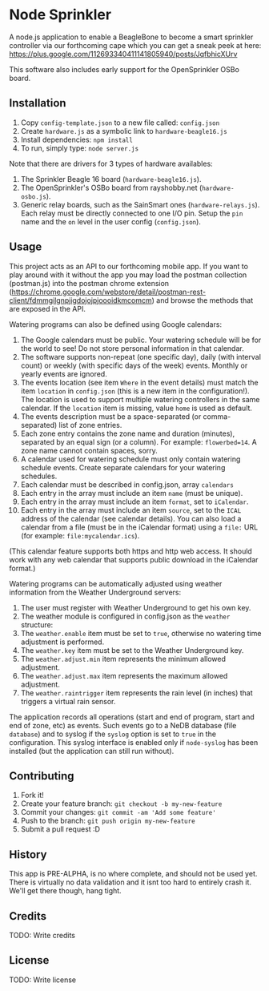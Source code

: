 # Node Sprinkler

A node.js application to enable a BeagleBone to become a smart sprinkler controller via our forthcoming cape which you can get a sneak peek at here: https://plus.google.com/112693340411141805940/posts/JqfbhicXUrv

This software also includes early support for the OpenSprinkler OSBo board.

## Installation

1. Copy `config-template.json` to a new file called: `config.json`
2. Create `hardware.js` as a symbolic link to `hardware-beagle16.js`
3. Install dependencies: `npm install`
4. To run, simply type: `node server.js`

Note that there are drivers for 3 types of hardware availables:

1. The Sprinkler Beagle 16 board (`hardware-beagle16.js`).
2. The OpenSprinkler's OSBo board from rayshobby.net (`hardware-osbo.js`).
3. Generic relay boards, such as the SainSmart ones (`hardware-relays.js`). Each relay must be directly connected to one I/O pin. Setup the `pin` name and the `on` level in the user config (`config.json`).

## Usage

This project acts as an API to our forthcoming mobile app.  If you want to play around with it without the app you may load the postman collection (postman.js) into the postman chrome extension (https://chrome.google.com/webstore/detail/postman-rest-client/fdmmgilgnpjigdojojpjoooidkmcomcm) and browse the methods that are exposed in the API.

Watering programs can also be defined using Google calendars:

1. The Google calendars must be public. Your watering schedule will be for the world to see! Do not store personal information in that calendar.
2. The software supports non-repeat (one specific day), daily (with interval count) or weekly (with specific days of the week) events. Monthly or yearly events are ignored.
3. The events location (see item `Where` in the event details) must match the item `location` in `config.json` (this is a new item in the configuration!). The location is used to support multiple watering controllers in the same calendar. If the `location` item is missing, value `home` is used as default.
4. The events description must be a space-separated (or comma-separated) list of zone entries.
5. Each zone entry contains the zone name and duration (minutes), separated by an equal sign (or a column). For example: `flowerbed=14`. A zone name cannot contain spaces, sorry.
6. A calendar used for watering schedule must only contain watering schedule events. Create separate calendars for your watering schedules.
7. Each calendar must be described in config.json, array `calendars`
8. Each entry in the array must include an item `name` (must be unique).
9. Each entry in the array must include an item `format`, set to `iCalendar`.
10. Each entry in the array must include an item `source`, set to the `ICAL` address of the calendar (see calendar details). You can also load a calendar from a file (must be in the iCalendar format) using a `file:` URL (for example: `file:mycalendar.ics`).

(This calendar feature supports both https and http web access. It should work with any web calendar that supports public download in the iCalendar format.)

Watering programs can be automatically adjusted using weather information from the Weather Underground servers:

1. The user must register with Weather Underground to get his own key.
2. The weather module is configured in config.json as the `weather` structure:
3. The `weather.enable` item must be set to `true`, otherwise no watering time adjustment is performed.
4. The `weather.key` item must be set to the Weather Underground key.
5. The `weather.adjust.min` item represents the minimum allowed adjustment.
6. The `weather.adjust.max` item represents the maximum allowed adjustment.
7. The `weather.raintrigger` item represents the rain level (in inches) that triggers a virtual rain sensor.

The application records all operations (start and end of program, start and
end of zone, etc) as events. Such events go to a NeDB database (file
`database`) and to syslog if the `syslog` option is set to `true` in the
configuration. This syslog interface is enabled only if `node-syslog` has
been installed (but the application can still run without).

## Contributing

1. Fork it!
2. Create your feature branch: `git checkout -b my-new-feature`
3. Commit your changes: `git commit -am 'Add some feature'`
4. Push to the branch: `git push origin my-new-feature`
5. Submit a pull request :D

## History

This app is PRE-ALPHA, is no where complete, and should not be used yet.  There is virtually no data validation and it isnt too hard to entirely crash it.  We'll get there though, hang tight.

## Credits

TODO: Write credits

## License

TODO: Write license

